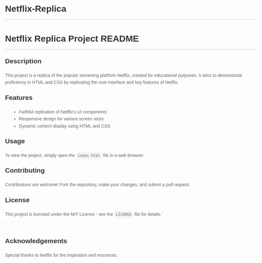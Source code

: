 # Netflix-Replica
<!DOCTYPE html>
<html lang="en">
<head>
    <meta charset="UTF-8">
    <meta name="viewport" content="width=device-width, initial-scale=1.0">
    <title>Netflix Replica Project README</title>
    <style>
        body {
            font-family: Arial, sans-serif;
            line-height: 1.6;
            padding: 20px;
            max-width: 800px;
            margin: 0 auto;
        }
    h1 {
            color: #333;
            border-bottom: 1px solid #ccc;
            padding-bottom: 10px;
        }
    h2 {
            color: #333;
            margin-top: 20px;
        }
    p {
            color: #666;
        }
    ul {
            list-style-type: disc;
            margin-left: 20px;
            color: #666;
        }
    code {
            background-color: #f4f4f4;
            padding: 5px;
            border-radius: 4px;
            font-family: Consolas, monospace;
        }</style>
</head>
<body>
    <h1>Netflix Replica Project README</h1>
    <h2>Description</h2>
    <p>This project is a replica of the popular streaming platform Netflix, created for educational purposes. It aims to demonstrate proficiency in HTML and CSS by replicating the user interface and key features of Netflix.</p>
    <h2>Features</h2>
    <ul>
        <li>Faithful replication of Netflix's UI components</li>
        <li>Responsive design for various screen sizes</li>
        <li>Dynamic content display using HTML and CSS</li>
    </ul>
    <h2>Usage</h2>
    <p>To view the project, simply open the <code>index.html</code> file in a web browser.</p>
    <h2>Contributing</h2>
    <p>Contributions are welcome! Fork the repository, make your changes, and submit a pull request.</p>
    <h2>License</h2>
    <p>This project is licensed under the MIT License - see the <code>LICENSE</code> file for details.`</p>`
    <h2>Acknowledgements</h2>
    <p>Special thanks to Netflix for the inspiration and resources.</p>
</body>
</html>
